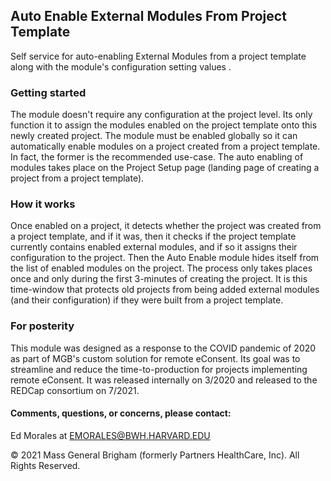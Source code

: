 ## Auto Enable External Modules From Project Template

Self service for auto-enabling External Modules from a project template along with the module's configuration setting values .

### Getting started
The module doesn't require any configuration at the project level. Its only function it to assign the modules enabled on the project template onto this newly created project. The module must be enabled globally so it can automatically enable modules on a project created from a project template. In fact, the former is the recommended use-case.
The auto enabling of modules takes place on the Project Setup page (landing page of creating a project from a project template).

### How it works
Once enabled on a project, it detects whether the project was created from a project template, and if it was, then it checks if the project template currently contains enabled external modules, and if so it assigns their configuration to the project. Then the Auto Enable module hides itself from the list of enabled modules on the project. The process only takes places once and only during the first 3-minutes of creating the project. It is this time-window that protects old projects from being added external modules (and their configuration) if they were built from a project template.

### For posterity
This module was designed as a response to the COVID pandemic of 2020 as part of MGB's custom solution for remote eConsent. Its goal was to streamline and reduce the time-to-production for projects implementing remote eConsent. It was released internally on 3/2020 and released to the REDCap consortium on 7/2021.

#### Comments, questions, or concerns, please contact:
Ed Morales at EMORALES@BWH.HARVARD.EDU

© 2021 Mass General Brigham (formerly Partners HealthCare, Inc). All Rights Reserved.